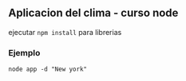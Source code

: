 ## Aplicacion del clima - curso node

ejecutar ``` npm install ``` para librerias

### Ejemplo
```
node app -d "New york"
```